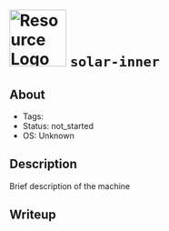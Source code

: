 # <img src="/images/logos/htb_ic2.svg" width="100" height="100" alt="Resource Logo"> `solar-inner`

## About

- Tags: 
- Status: not_started 
- OS: Unknown

## Description

Brief description of the machine


## Writeup